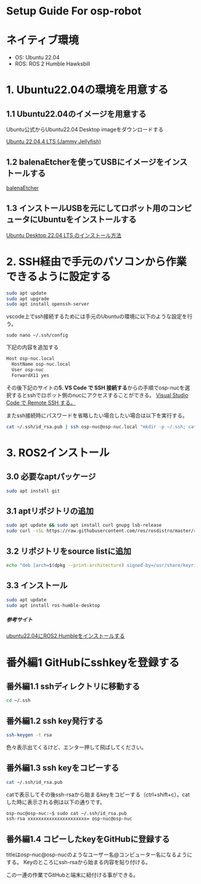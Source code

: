 # Setup Guide For osp-robot

# ネイティブ環境
- OS: Ubuntu 22.04
- ROS: ROS 2 Humble Hawksbill

# 1. Ubuntu22.04の環境を用意する

## 1.1 Ubuntu22.04のイメージを用意する
Ubuntu公式からUbuntu22.04 Desktop imageをダウンロードする<br>

[Ubuntu 22.04.4 LTS (Jammy Jellyfish)](https://releases.ubuntu.com/jammy/)

## 1.2 balenaEtcherを使ってUSBにイメージをインストールする

[balenaEtcher](https://etcher.balena.io/)

## 1.3 インストールUSBを元にしてロボット用のコンピュータにUbuntuをインストールする
[Ubuntu Desktop 22.04 LTS のインストール方法](https://kb.seeck.jp/archives/19354)

# 2. SSH経由で手元のパソコンから作業できるように設定する
```bash
sudo apt update
sudo apt upgrade
sudo apt install openssh-server
```
vscode上でssh接続するためには手元のUbuntuの環境に以下のような設定を行う。
```
sudo nano ~/.ssh/config
```
下記の内容を追加する

```bash
Host osp-nuc.local
  HostName osp-nuc.local
  User osp-nuc
  ForwardX11 yes
```
その後下記のサイトの<b>5. VS Code で SSH 接続する</b>からの手順でosp-nucを選択するとsshでロボット側のnucにアクセスすることができる。
[Visual Studio Code で Remote SSH する。](https://qiita.com/nlog2n2/items/1d1358f6913249f3e186)

またssh接続時にパスワードを省略したい場合したい場合は以下を実行する。
```bash
cat ~/.ssh/id_rsa.pub | ssh osp-nuc@osp-nuc.local "mkdir -p ~/.ssh; cat >> ~/.ssh/authorized_keys"
```

# 3. ROS2インストール
## 3.0 必要なaptパッケージ
```bash
sudo apt install git
```
## 3.1 aptリポジトリの追加

```bash
sudo apt update && sudo apt install curl gnupg lsb-release
sudo curl -sSL https://raw.githubusercontent.com/ros/rosdistro/master/ros.key -o /usr/share/keyrings/ros-archive-keyring.gpg
```

## 3.2 リポジトリをsource listに追加

```bash
echo "deb [arch=$(dpkg --print-architecture) signed-by=/usr/share/keyrings/ros-archive-keyring.gpg] http://packages.ros.org/ros2/ubuntu $(source /etc/os-release && echo $UBUNTU_CODENAME) main" | sudo tee /etc/apt/sources.list.d/ros2.list > /dev/null
```

## 3.3 インストール

```bash
sudo apt update
sudo apt install ros-humble-desktop
```

##### 参考サイト
[ubuntu22.04にROS2 Humbleをインストールする](https://qiita.com/porizou1/items/5dd915402e2990e4d95f)

# 番外編1 GitHubにsshkeyを登録する
## 番外編1.1 sshディレクトリに移動する

```bash
cd ~/.ssh
```

## 番外編1.2 ssh key発行する

```bash
ssh-keygen -t rsa
```

色々表示出てくるけど、エンター押して飛ばしてください。

## 番外編1.3 ssh keyをコピーする

```bash
cat ~/.ssh/id_rsa.pub
```

catで表示してその後ssh-rsaから始まるkeyをコピーする（ctrl+shift+c）。catした時に表示される例は以下の通りです。

```bash
osp-nuc@osp-nuc:~$ sudo cat ~/.ssh/id_rsa.pub
ssh-rsa xxxxxxxxxxxxxxxxxxxxxx= osp-nuc@osp-nuc
```

## 番外編1.4 コピーしたkeyをGitHubに登録する
titleはosp-nuc@osp-nucのようなユーザー名@コンピューター名になるようにする。
Keyのところにssh-rsaから始まる内容を貼り付ける。

この一連の作業でGitHubと端末に紐付ける事ができる。
